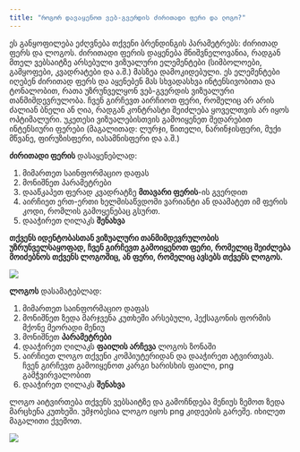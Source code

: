 ```yaml
---
title: "როგორ დავაყენოთ ვებ-გვერდის ძირითადი ფერი და ლოგო?"
---
```


ეს განყოფილება ეძღვნება თქვენი ბრენდინგის პარამეტრებს: ძირითად ფერს და ლოგოს. ძირითადი ფერის დაყენება მნიშვნელოვანია,
რადგან მთელ ვებსაიტზე არსებული ვიზუალური ელემენტები (სიმბოლოები, გამყოფები, კვადრატები და ა.შ.) მასზეა დამოკიდებული. ეს
ელემენტები იღებენ ძირითად ფერს და აყენებენ მას სხვადასხვა ინტენსივობითა და ტონალობით, რათა უზრუნველყონ ვებ-გვერდის
ვიზუალური თანმიმდევრულობა. ჩვენ გირჩევთ აირჩიოთ ფერი, რომელიც არ არის ძალიან ბნელი ან ღია, რადგან კონტრასტი შეიძლება
ყოველთვის არ იყოს ოპტიმალური. უკეთესი ვიზუალებისთვის გამოიყენეთ შედარებით ინტენსიური ფერები (მაგალითად: ლურჯი, წითელი,
ნარინჯისფერი, მუქი მწვანე, ფირუზისფერი, იასამნისფერი და ა.შ.)

**ძირითადი ფერის** დასაყენებლად:

1) მიმართეთ საინფორმაციო დაფას
2) მონიშნეთ პარამეტრები
3) დააწკაპეთ ფერად კვადრატზე **მთავარი ფერის**-ის გვერდით
4) აირჩიეთ ერთ-ერთი ხელმისაწვდომი ვარიანტი ან დაამატეთ იმ ფერის კოდი, რომლის გამოყენებაც გსურთ.
5) დააჭირეთ ღილაკს **შენახვა**

**თქვენს იდენტობასთან ვიზუალური თანმიმდევრულობის უზრუნველსაყოფად, ჩვენ გირჩევთ გამოიყენოთ ფერი, რომელიც შეიძლება
მოიძებნოს თქვენს ლოგოშიც, ან ფერი, რომელიც ავსებს თქვენს ლოგოს.**



<a href="/build/help/009.png">
    <img src="/build/help/009.png" />
</a>

**ლოგოს** დასამატებლად:

1) მიმართეთ საინფორმაციო დაფას
2) მონიშნეთ ზედა მარჯვენა კუთხეში არსებული, ჰექსაგონის ფორმის მქონე მეორადი მენიუ
3) მონიშნეთ **პარამეტრები**
4) დააჭირეთ ღილაკს **ფაილის არჩევა** ლოგოს ზონაში
5) აირჩიეთ ლოგო თქვენი კომპიუტერიდან და დააჭირეთ ატვირთვას. ჩვენ გირჩევთ გამოიყენოთ კარგი ხარისხის ფაილი, png
   გამჭვირვალობით
6) დააჭირეთ ღილაკს **შენახვა**

ლოგო აიტვირთება თქვენს ვებსაიტზე და გამოჩნდება მენიუს ზემოთ ზედა მარცხენა კუთხეში. უმჯობესია ლოგო იყოს png კიდეების
გარეშე. იხილეთ მაგალითი ქვემოთ.



<a href="/build/help/023.png">
    <img src="/build/help/023.png" />
</a>
